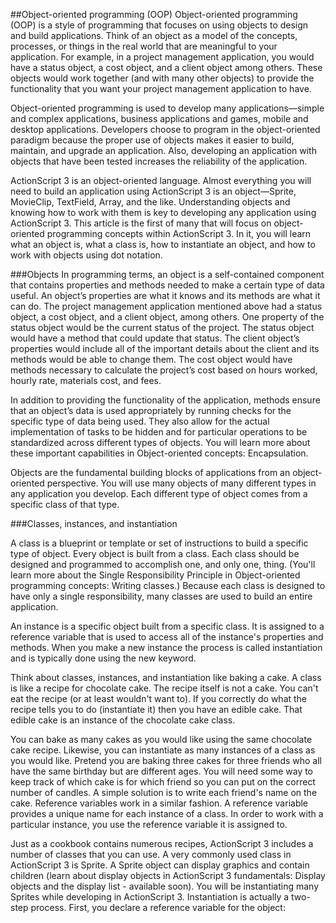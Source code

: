 ##Object-oriented programming (OOP) 
Object-oriented programming (OOP) is a style of programming that focuses on using objects to design and build applications. Think of an object as a model of the concepts, processes, or things in the real world that are meaningful to your application. For example, in a project management application, you would have a status object, a cost object, and a client object among others. These objects would work together (and with many other objects) to provide the functionality that you want your project management application to have.

Object-oriented programming is used to develop many applications—simple and complex applications, business applications and games, mobile and desktop applications. Developers choose to program in the object-oriented paradigm because the proper use of objects makes it easier to build, maintain, and upgrade an application. Also, developing an application with objects that have been tested increases the reliability of the application.

ActionScript 3 is an object-oriented language. Almost everything you will need to build an application using ActionScript 3 is an object—Sprite, MovieClip, TextField, Array, and the like. Understanding objects and knowing how to work with them is key to developing any application using ActionScript 3. This article is the first of many that will focus on object-oriented programming concepts within ActionScript 3. In it, you will learn what an object is, what a class is, how to instantiate an object, and how to work with objects using dot notation.

###Objects
In programming terms, an object is a self-contained component that contains properties and methods needed to make a certain type of data useful. An object’s properties are what it knows and its methods are what it can do. The project management application mentioned above had a status object, a cost object, and a client object, among others. One property of the status object would be the current status of the project. The status object would have a method that could update that status. The client object’s properties would include all of the important details about the client and its methods would be able to change them. The cost object would have methods necessary to calculate the project’s cost based on hours worked, hourly rate, materials cost, and fees.

In addition to providing the functionality of the application, methods ensure that an object’s data is used appropriately by running checks for the specific type of data being used. They also allow for the actual implementation of tasks to be hidden and for particular operations to be standardized across different types of objects. You will learn more about these important capabilities in Object-oriented concepts: Encapsulation.

Objects are the fundamental building blocks of applications from an object-oriented perspective. You will use many objects of many different types in any application you develop. Each different type of object comes from a specific class of that type.

###Classes, instances, and instantiation

A class is a blueprint or template or set of instructions to build a specific type of object. Every object is built from a class. Each class should be designed and programmed to accomplish one, and only one, thing. (You'll learn more about the Single Responsibility Principle in Object-oriented programming concepts: Writing classes.) Because each class is designed to have only a single responsibility, many classes are used to build an entire application.

An instance is a specific object built from a specific class. It is assigned to a reference variable that is used to access all of the instance's properties and methods. When you make a new instance the process is called instantiation and is typically done using the new keyword.

Think about classes, instances, and instantiation like baking a cake. A class is like a recipe for chocolate cake. The recipe itself is not a cake. You can't eat the recipe (or at least wouldn't want to). If you correctly do what the recipe tells you to do (instantiate it) then you have an edible cake. That edible cake is an instance of the chocolate cake class.

You can bake as many cakes as you would like using the same chocolate cake recipe. Likewise, you can instantiate as many instances of a class as you would like. Pretend you are baking three cakes for three friends who all have the same birthday but are different ages. You will need some way to keep track of which cake is for which friend so you can put on the correct number of candles. A simple solution is to write each friend's name on the cake. Reference variables work in a similar fashion. A reference variable provides a unique name for each instance of a class. In order to work with a particular instance, you use the reference variable it is assigned to.

Just as a cookbook contains numerous recipes, ActionScript 3 includes a number of classes that you can use. A very commonly used class in ActionScript 3 is Sprite. A Sprite object can display graphics and contain children (learn about display objects in ActionScript 3 fundamentals: Display objects and the display list - available soon). You will be instantiating many Sprites while developing in ActionScript 3. Instantiation is actually a two-step process. First, you declare a reference variable for the object:

